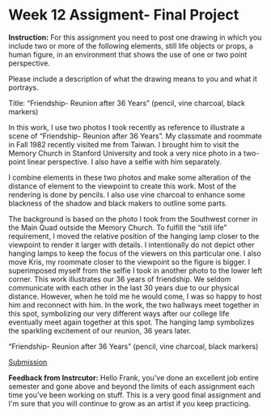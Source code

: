 # Week 12 Assigment- Final Project
**Instruction:** For this assignment you need to post one drawing in which you include two or more of the following elements, still life objects or props, a human figure, in an environment that shows the use of one or two point perspective.

Please include a description of what the drawing means to you and what it portrays.

Title: “Friendship- Reunion after 36 Years” (pencil, vine charcoal, black markers)

In this work, I use two photos I took recently as reference to illustrate a scene of “Friendship- Reunion after 36 Years”. My classmate and roommate in Fall 1982 recently visited me from Taiwan. I brought him to visit the Memory Church in Stanford University and took a very nice photo in a two-point linear perspective. I also have a selfie with him separately. 

I combine elements in these two photos and make some alteration of the distance of element to the viewpoint to create this work. Most of the rendering is done by pencils. I also use vine charcoal to enhance some blackness of the shadow and black makers to outline some parts. 

The background is based on the photo I took from the Southwest corner in the Main Quad outside the Memory Church. To fulfill the “still life” requirement, I moved the relative position of the hanging lamp closer to the viewpoint to render it larger with details. I intentionally do not depict other hanging lamps to keep the focus of the viewers on this particular one. I also move Kris, my roommate closer to the viewpoint so the figure is bigger. I superimposed myself from the selfie I took in another photo to the lower left corner. This work illustrates our 36 years of friendship. We seldom communicate with each other in the last 30 years due to our physical distance. However, when he told me he would come, I was so happy to host him and reconnect with him. In the work, the two hallways meet together in this spot, symbolizing our very different ways after our college life eventually meet again together at this spot. The hanging lamp symbolizes the sparkling excitement of our reunion, 36 years later.

“Friendship- Reunion after 36 Years” (pencil, vine charcoal, black markers)


[Submission](https://photos.app.goo.gl/t8Tx4Gh1LxWbRbLL6)

**Feedback from Instrcutor:** Hello Frank, you've done an excellent job entire semester and gone above and beyond the limits of each assignment each time you've been working on stuff. This is a very good final assignment and I'm sure that you will continue to grow as an artist if you keep practicing.
